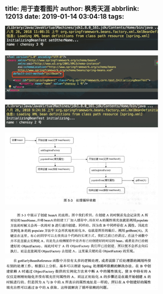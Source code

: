 title: 用于查看图片
author: 枫秀天涯
abbrlink: 12013
date: 2019-01-14 03:04:18
tags:
---
![upload successful](/images/pasted-20.png)


![upload successful](/images/pasted-21.png)

![upload successful](/images/pasted-22.png)

![upload successful](/images/pasted-23.png)

![upload successful](/images/pasted-24.png)

![upload successful](/images/pasted-25.png)